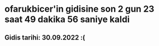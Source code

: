 # ofarukbicer'in gidisine son 2 gun 23 saat 49 dakika 56 saniye kaldi

## Gidis tarihi: 30.09.2022 :(